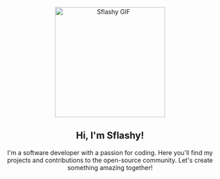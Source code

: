 <p align="center">
  <img src="https://avatars.githubusercontent.com/u/11264320?v=4" width="250" alt="Sflashy GIF">
</p>

<h2 align="center"> Hi, I'm Sflashy! </h2>

<p align="center">
  I'm a software developer with a passion for coding. Here you'll find my projects and contributions to the open-source community. Let's create something amazing together!
</p>
